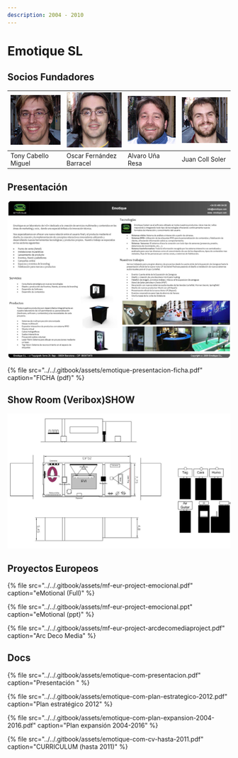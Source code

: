 ```yaml
---
description: 2004 - 2010
---
```


# Emotique SL

## Socios Fundadores

| ![](../../.gitbook/assets/socios-tony-cabello-miguel.jpg) | ![](../../.gitbook/assets/socios-oscar-fernandez-barracel-1-.jpg) | ![](../../.gitbook/assets/socios-alvaro-una-resa-1-.jpg) | ![](../../.gitbook/assets/socios-juan-coll-soler-1-.jpg) |
| :--- | :--- | :--- | :--- |
| Tony Cabello Miguel | Oscar Fernández Barracel | Alvaro Uña Resa | Juan Coll Soler |



## Presentación

![](../../.gitbook/assets/emotique-presentacion-ficha.jpg)

{% file src="../../.gitbook/assets/emotique-presentacion-ficha.pdf" caption="FICHA \(pdf\)" %}

## Show Room \(Veribox\)SHOW 

![](../../.gitbook/assets/emotique-com-showroom.jpg)

## Proyectos Europeos

{% file src="../../.gitbook/assets/mf-eur-project-emocional.pdf" caption="eMotional \(Full\)" %}

{% file src="../../.gitbook/assets/mf-eur-project-emocional.ppt" caption="eMotional \(ppt\)" %}

{% file src="../../.gitbook/assets/mf-eur-project-arcdecomediaproject.pdf" caption="Arc Deco Media" %}

## Docs

{% file src="../../.gitbook/assets/emotique-com-presentacion.pdf" caption="Presentación " %}

{% file src="../../.gitbook/assets/emotique-com-plan-estrategico-2012.pdf" caption="Plan estratégico 2012" %}

{% file src="../../.gitbook/assets/emotique-com-plan-expansion-2004-2016.pdf" caption="Plan expansión 2004-2016" %}

{% file src="../../.gitbook/assets/emotique-com-cv-hasta-2011.pdf" caption="CURRICULUM \(hasta 2011\)" %}




